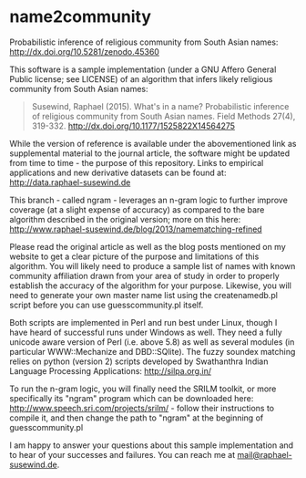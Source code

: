# name2community
Probabilistic inference of religious community from South Asian names: http://dx.doi.org/10.5281/zenodo.45360

This software is a sample implementation (under a GNU Affero General Public license; see LICENSE) of an algorithm that infers likely religious community from South Asian names:

> Susewind, Raphael (2015). What's in a name? Probabilistic inference of religious community from South Asian names. Field Methods 27(4), 319-332. http://dx.doi.org/10.1177/1525822X14564275

While the version of reference is available under the abovementioned link as supplemental material to the journal article, the software might be updated from time to time - the purpose of this repository. Links to empirical applications and new derivative datasets can be found at:  http://data.raphael-susewind.de

This branch - called ngram - leverages an n-gram logic to further improve coverage (at a slight expense of accuracy) as compared to the bare algorithm described in the original version; more on this here: http://www.raphael-susewind.de/blog/2013/namematching-refined

Please read the original article as well as the blog posts mentioned on my website to get a clear picture of the purpose and limitations of this algorithm. You will likely need to produce a sample list of names with known community affiliation drawn from your area of study in order to properly establish the accuracy of the algorithm for your purpose. Likewise, you will need to generate your own master name list using the createnamedb.pl script before you can use guesscommunity.pl itself.

Both scripts are implemented in Perl and run best under Linux, though I have heard of successful runs under Windows as well. They need a fully unicode aware version of Perl (i.e. above 5.8) as well as several modules (in particular WWW::Mechanize and DBD::SQlite). The fuzzy soundex matching relies on python (version 2) scripts developed by Swathanthra Indian Language Processing Applications: http://silpa.org.in/

To run the n-gram logic, you will finally need the SRILM toolkit, or more specifically its "ngram" program which can be downloaded here: http://www.speech.sri.com/projects/srilm/ - follow their instructions to compile it, and then change the path to "ngram" at the beginning of guesscommunity.pl

I am happy to answer your questions about this sample implementation and to hear of your successes and failures. You can reach me at mail@raphael-susewind.de.
